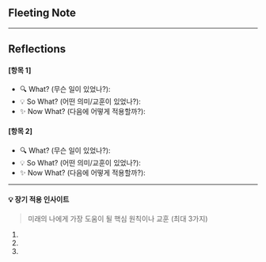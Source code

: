 ## Fleeting Note

<!-- 구조화되지 않은 생각, 감정, 아이디어를 자유롭게 -->

---

## Reflections

<!-- What What What 프레임워크로 성찰합니다 -->

#### [항목 1]

- 🔍 What? (무슨 일이 있었나?):
- 💡 So What? (어떤 의미/교훈이 있었나?):
- ✨ Now What? (다음에 어떻게 적용할까?):

#### [항목 2]

- 🔍 What? (무슨 일이 있었나?):
- 💡 So What? (어떤 의미/교훈이 있었나?):
- ✨ Now What? (다음에 어떻게 적용할까?):

---

#### **💡 장기 적용 인사이트**
>
> 미래의 나에게 가장 도움이 될 핵심 원칙이나 교훈 (최대 3가지)

1.
2.
3.

